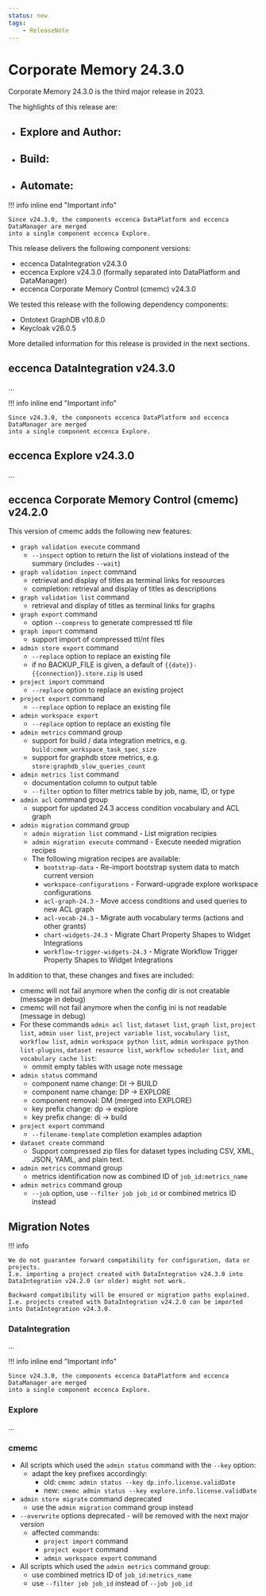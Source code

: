 ```yaml
---
status: new
tags:
    - ReleaseNote
---
```

# Corporate Memory 24.3.0

Corporate Memory 24.3.0 is the third major release in 2023.

<!-- ![24.2: Explore - New Shacl(2) based Data Exploration](24-2-explore-shacl2.png "24.2: Explore - New Shacl(2) based Data Exploration"){ class="bordered" } -->
<!-- ![24.2: Explore - Sankey Chart Type](24-2-explore-charts-sankey.png "24.2: Explore - Sankey Chart Type"){ class="bordered" } -->
<!-- ![24.2: Build - Add new Datasets to Workflows by File Drag and Drop](24-2-build-add-ds-via-dnd.png "24.2: Build - Add new Datasets to Workflows by File Drag and Drop"){ class="bordered" } -->

The highlights of this release are:

-   Explore and Author:
    -
-   Build:
    -
-   Automate:
    -

!!! info inline end "Important info"

    Since v24.3.0, the components eccenca DataPlatform and eccenca DataManager are merged
    into a single component eccenca Explore.

This release delivers the following component versions:

-   eccenca DataIntegration v24.3.0
-   eccenca Explore v24.3.0 (formally separated into DataPlatform and DataManager)
-   eccenca Corporate Memory Control (cmemc) v24.3.0

We tested this release with the following dependency components:

-   Ontotext GraphDB v10.8.0
-   Keycloak v26.0.5

More detailed information for this release is provided in the next sections.

## eccenca DataIntegration v24.3.0

...

!!! info inline end "Important info"

    Since v24.3.0, the components eccenca DataPlatform and eccenca DataManager are merged
    into a single component eccenca Explore.
## eccenca Explore v24.3.0

...

## eccenca Corporate Memory Control (cmemc) v24.2.0

This version of cmemc adds the following new features:

-   `graph validation execute` command
    - `--inspect` option to return the list of violations instead of the summary (includes `--wait`)
-   `graph validation inpect` command
    - retrieval and display of titles as terminal links for resources
    - completion: retrieval and display of titles as descriptions
-   `graph validation list` command
    - retrieval and display of titles as terminal links for graphs
-   `graph export` command
    - option `--compress` to generate compressed ttl file
-   `graph import` command
    - support import of compressed ttl/nt files
-   `admin store export` command
    - `--replace` option to replace an existing file
    - if no BACKUP_FILE is given, a default of `{{date}}-{{connection}}.store.zip` is used
-   `project import` command
    - `--replace` option to replace an existing project
-   `project export` command
    - `--replace` option to replace an existing file
-   `admin workspace export`
    - `--replace` option to replace an existing file
-   `admin metrics` command group
    - support for build / data integration metrics, e.g. `build:cmem_workspace_task_spec_size`
    - support for graphdb store metrics, e.g. `store:graphdb_slow_queries_count`
-   `admin metrics list` command
    - documentation column to output table
    - `--filter` option to filter metrics table by job, name, ID, or type
-   `admin acl` command group
    - support for updated 24.3 access condition vocabulary and ACL graph
-   `admin migration` command group
    - `admin migration list` command - List migration recipies
    - `admin migration execute` command - Execute needed migration recipes
    - The following migration recipes are available:
        - `bootstrap-data` - Re-import bootstrap system data to match current version
        - `workspace-configurations` - Forward-upgrade explore workspace configurations
        - `acl-graph-24.3` - Move access conditions and used queries to new ACL graph
        - `acl-vocab-24.3` - Migrate auth vocabulary terms (actions and other grants)
        - `chart-widgets-24.3` - Migrate Chart Property Shapes to Widget Integrations
        - `workflow-trigger-widgets-24.3` - Migrate Workflow Trigger Property Shapes to Widget Integrations

In addition to that, these changes and fixes are included:

-   cmemc will not fail anymore when the config dir is not creatable (message in debug)
-   cmemc will not fail anymore when the config ini is not readable (message in debug)
-   For these commands `admin acl list`, `dataset list`, `graph list`, `project list`, `admin user list`, `project variable list`, `vocabulary list`, `workflow list`, `admin workspace python list`, `admin workspace python list-plugins`, `dataset resource list`, `workflow scheduler list`, and `vocabulary cache list`:
    - ommit empty tables with usage note message
-   `admin status` command
    - component name change: DI -> BUILD
    - component name change: DP -> EXPLORE
    - component removal: DM (merged into EXPLORE)
    - key prefix change: dp -> explore
    - key prefix change: di -> build
-   `project export` command
    - `--filename-template` completion examples adaption
-   `dataset create` command
    - Support compressed zip files for dataset types including CSV, XML, JSON, YAML, and plain text.
-   `admin metrics` command group
    - metrics identification now as combined ID of `job_id:metrics_name`
-   `admin metrics` command group
    - `--job` option, use `--filter job job_id` or combined metrics ID instead

## Migration Notes

!!! info

    We do not guarantee forward compatibility for configuration, data or projects.
    I.e. importing a project created with DataIntegration v24.3.0 into DataIntegration v24.2.0 (or older) might not work.

    Backward compatibility will be ensured or migration paths explained.
    I.e. projects created with DataIntegration v24.2.0 can be imported into DataIntegration v24.3.0.

### DataIntegration

...

!!! info inline end "Important info"

    Since v24.3.0, the components eccenca DataPlatform and eccenca DataManager are merged
    into a single component eccenca Explore.
### Explore

...

### cmemc

-   All scripts which used the `admin status` command with the `--key` option:
    - adapt the key prefixes accordingly:
        - old: `cmemc admin status --key dp.info.license.validDate`
        - new: `cmemc admin status --key explore.info.license.validDate`
-   `admin store migrate` command deprecated
    - use the `admin migration` command group instead
-   `--overwrite` options deprecated - will be removed with the next major version
    - affected commands:
        - `project import` command
        - `project export` command
        - `admin workspace export` command
-   All scripts which used the `admin metrics` command group:
    - use combined metrics ID of `job_id:metrics_name`
    - use `--filter job job_id` instead of `--job job_id`

